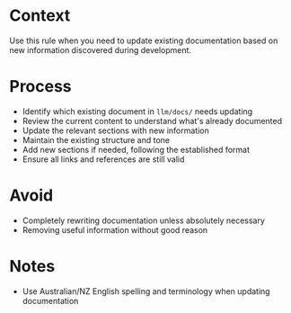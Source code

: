 # Context

Use this rule when you need to update existing documentation based on new information discovered during development.

# Process

- Identify which existing document in `llm/docs/` needs updating
- Review the current content to understand what's already documented
- Update the relevant sections with new information
- Maintain the existing structure and tone
- Add new sections if needed, following the established format
- Ensure all links and references are still valid

# Avoid

- Completely rewriting documentation unless absolutely necessary
- Removing useful information without good reason

# Notes

- Use Australian/NZ English spelling and terminology when updating documentation
